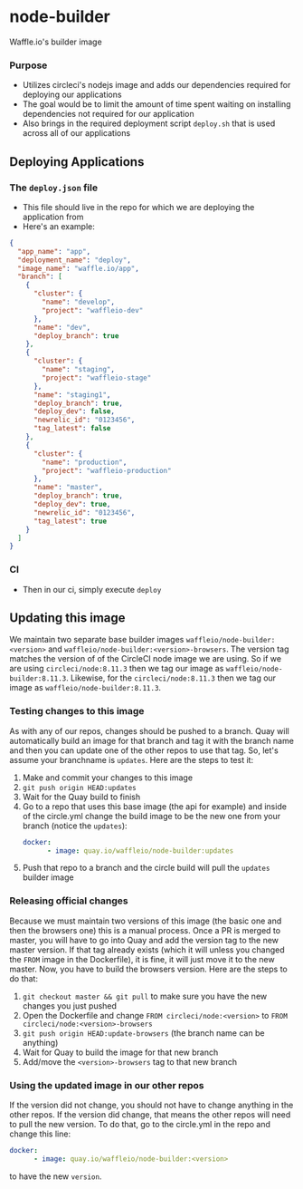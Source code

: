 # node-builder
Waffle.io's builder image

### Purpose
* Utilizes circleci's nodejs image and adds our dependencies required for
  deploying our applications
* The goal would be to limit the amount of time spent waiting on installing
  dependencies not required for our application
* Also brings in the required deployment script `deploy.sh` that is used across
  all of our applications


## Deploying Applications
### The `deploy.json` file
* This file should live in the repo for which we are deploying the application
  from
* Here's an example:

```json
{
  "app_name": "app",
  "deployment_name": "deploy",
  "image_name": "waffle.io/app",
  "branch": [
    {
      "cluster": {
        "name": "develop",
        "project": "waffleio-dev"
      },
      "name": "dev",
      "deploy_branch": true
    },
    {
      "cluster": {
        "name": "staging",
        "project": "waffleio-stage"
      },
      "name": "staging1",
      "deploy_branch": true,
      "deploy_dev": false,
      "newrelic_id": "0123456",
      "tag_latest": false
    },
    {
      "cluster": {
        "name": "production",
        "project": "waffleio-production"
      },
      "name": "master",
      "deploy_branch": true,
      "deploy_dev": true,
      "newrelic_id": "0123456",
      "tag_latest": true
    }
  ]
}

```

### CI
* Then in our ci, simply execute `deploy`

## Updating this image
We maintain two separate base builder images `waffleio/node-builder:<version>` and `waffleio/node-builder:<version>-browsers`. The version tag matches the version of of the CircleCI node image we are using. So if we are using `circleci/node:8.11.3` then we tag our image as `waffleio/node-builder:8.11.3`. Likewise, for the `circleci/node:8.11.3` then we tag our image as `waffleio/node-builder:8.11.3`.

### Testing changes to this image
As with any of our repos, changes should be pushed to a branch. Quay will automatically build an image for that branch and tag it with the branch name and then you can update one of the other repos to use that tag. So, let's assume your branchname is `updates`. Here are the steps to test it:
1. Make and commit your changes to this image
1. `git push origin HEAD:updates`
1. Wait for the Quay build to finish
1. Go to a repo that uses this base image (the api for example) and inside of the circle.yml change the build image to be the new one from your branch (notice the `updates`):
    ```yml
    docker:
          - image: quay.io/waffleio/node-builder:updates
    ```
1. Push that repo to a branch and the circle build will pull the `updates` builder image

### Releasing official changes
Because we must maintain two versions of this image (the basic one and then the browsers one) this is a manual process. Once a PR is merged to master, you will have to go into Quay and add the version tag to the new master version. If that tag already exists (which it will unless you changed the `FROM` image in the Dockerfile), it is fine, it will just move it to the new master. Now, you have to build the browsers version. Here are the steps to do that:
1. `git checkout master && git pull` to make sure you have the new changes you just pushed
1. Open the Dockerfile and change `FROM circleci/node:<version>` to `FROM circleci/node:<version>-browsers`
1. `git push origin HEAD:update-browsers` (the branch name can be anything)
1. Wait for Quay to build the image for that new branch 
1. Add/move the `<version>-browsers` tag to that new branch

### Using the updated image in our other repos
If the version did not change, you should not have to change anything in the other repos. If the version did change, that means the other repos will need to pull the new version. To do that, go to the circle.yml in the repo and change this line:
```yml
docker:
      - image: quay.io/waffleio/node-builder:<version>
```
to have the new `version`.
